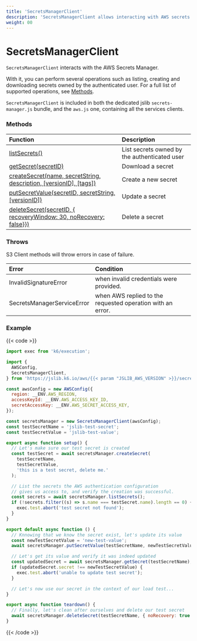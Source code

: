 ```yaml
---
title: 'SecretsManagerClient'
description: 'SecretsManagerClient allows interacting with AWS secrets stored in Secrets Manager'
weight: 00
---
```


# SecretsManagerClient

`SecretsManagerClient` interacts with the AWS Secrets Manager.

With it, you can perform several operations such as listing, creating and downloading secrets owned by the authenticated user. For a full list of supported operations, see [Methods](#methods).

`SecretsManagerClient` is included in both the dedicated jslib `secrets-manager.js` bundle, and the `aws.js` one, containing all the services clients.

### Methods

| Function                                                                                                                                                                  | Description                                  |
| :------------------------------------------------------------------------------------------------------------------------------------------------------------------------ | :------------------------------------------- |
| [listSecrets()](https://grafana.com/docs/k6/<K6_VERSION>/javascript-api/jslib/aws/secretsmanagerclient/listsecrets)                                                       | List secrets owned by the authenticated user |
| [getSecret(secretID)](https://grafana.com/docs/k6/<K6_VERSION>/javascript-api/jslib/aws/secretsmanagerclient/getsecret)                                                   | Download a secret                            |
| [createSecret(name, secretString, description, [versionID], [tags])](https://grafana.com/docs/k6/<K6_VERSION>/javascript-api/jslib/aws/secretsmanagerclient/createsecret) | Create a new secret                          |
| [putSecretValue(secretID, secretString, [versionID])](https://grafana.com/docs/k6/<K6_VERSION>/javascript-api/jslib/aws/secretsmanagerclient/putsecretvalue)              | Update a secret                              |
| [deleteSecret(secretID, { recoveryWindow: 30, noRecovery: false}})](https://grafana.com/docs/k6/<K6_VERSION>/javascript-api/jslib/aws/secretsmanagerclient/deletesecret)  | Delete a secret                              |

### Throws

S3 Client methods will throw errors in case of failure.

| Error                      | Condition                                                  |
| :------------------------- | :--------------------------------------------------------- |
| InvalidSignatureError      | when invalid credentials were provided.                    |
| SecretsManagerServiceError | when AWS replied to the requested operation with an error. |

### Example

{{< code >}}

<!-- md-k6:skip -->

```javascript
import exec from 'k6/execution';

import {
  AWSConfig,
  SecretsManagerClient,
} from 'https://jslib.k6.io/aws/{{< param "JSLIB_AWS_VERSION" >}}/secrets-manager.js';

const awsConfig = new AWSConfig({
  region: __ENV.AWS_REGION,
  accessKeyId: __ENV.AWS_ACCESS_KEY_ID,
  secretAccessKey: __ENV.AWS_SECRET_ACCESS_KEY,
});

const secretsManager = new SecretsManagerClient(awsConfig);
const testSecretName = 'jslib-test-secret';
const testSecretValue = 'jslib-test-value';

export async function setup() {
  // Let's make sure our test secret is created
  const testSecret = await secretsManager.createSecret(
    testSecretName,
    testSecretValue,
    'this is a test secret, delete me.'
  );

  // List the secrets the AWS authentication configuration
  // gives us access to, and verify the creation was successful.
  const secrets = await secretsManager.listSecrets();
  if (!secrets.filter((s) => s.name === testSecret.name).length == 0) {
    exec.test.abort('test secret not found');
  }
}

export default async function () {
  // Knnowing that we know the secret exist, let's update its value
  const newTestSecretValue = 'new-test-value';
  await secretsManager.putSecretValue(testSecretName, newTestSecretValue);

  // Let's get its value and verify it was indeed updated
  const updatedSecret = await secretsManager.getSecret(testSecretName);
  if (updatedSecret.secret !== newTestSecretValue) {
    exec.test.abort('unable to update test secret');
  }

  // Let's now use our secret in the context of our load test...
}

export async function teardown() {
  // Finally, let's clean after ourselves and delete our test secret
  await secretsManager.deleteSecret(testSecretName, { noRecovery: true });
}
```

{{< /code >}}
